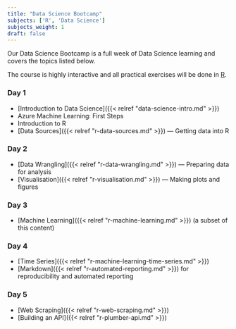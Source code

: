 ```yaml
---
title: "Data Science Bootcamp"
subjects: ['R', 'Data Science']
subjects_weight: 1
draft: false
---
```


<!--
https://datasciencedojo.com/bootcamp/curriculum/
-->

Our Data Science Bootcamp is a full week of Data Science learning and covers the topics listed below.

The course is highly interactive and all practical exercises will be done in [R](https://www.r-project.org/).

### Day 1

- [Introduction to Data Science]({{< relref "data-science-intro.md" >}})
- Azure Machine Learning: First Steps
- Introduction to R
- [Data Sources]({{< relref "r-data-sources.md" >}}) &mdash; Getting data into R

### Day 2

- [Data Wrangling]({{< relref "r-data-wrangling.md" >}}) &mdash; Preparing data for analysis
- [Visualisation]({{< relref "r-visualisation.md" >}}) &mdash; Making plots and figures

### Day 3

- [Machine Learning]({{< relref "r-machine-learning.md" >}}) (a subset of this content)

### Day 4

- [Time Series]({{< relref "r-machine-learning-time-series.md" >}})
- [Markdown]({{< relref "r-automated-reporting.md" >}}) for reproducibility and automated reporting

### Day 5

- [Web Scraping]({{< relref "r-web-scraping.md" >}})
- [Building an API]({{< relref "r-plumber-api.md" >}})


<!--
- Ensembles, Bagging and Boosting
- Cross Validation and Tuning
- Unsupervised Learning
- Text Analysis
- Recommendation Engines
-->